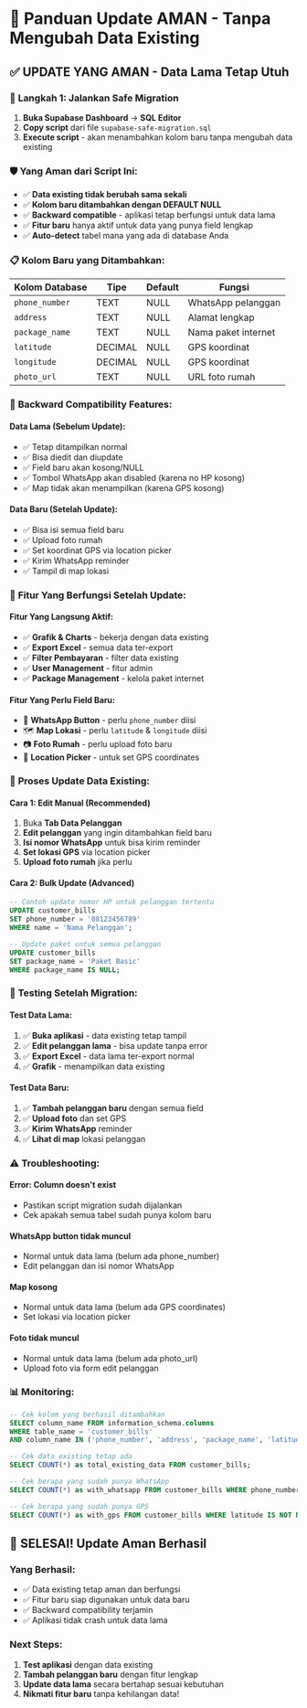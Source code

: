 # 🔄 Panduan Update AMAN - Tanpa Mengubah Data Existing

## ✅ **UPDATE YANG AMAN - Data Lama Tetap Utuh**

### 🚀 **Langkah 1: Jalankan Safe Migration**

1. **Buka Supabase Dashboard** → **SQL Editor**
2. **Copy script** dari file `supabase-safe-migration.sql`
3. **Execute script** - akan menambahkan kolom baru tanpa mengubah data existing

### 🛡️ **Yang Aman dari Script Ini:**

- ✅ **Data existing tidak berubah sama sekali**
- ✅ **Kolom baru ditambahkan dengan DEFAULT NULL**
- ✅ **Backward compatible** - aplikasi tetap berfungsi untuk data lama
- ✅ **Fitur baru** hanya aktif untuk data yang punya field lengkap
- ✅ **Auto-detect** tabel mana yang ada di database Anda

### 📋 **Kolom Baru yang Ditambahkan:**

| Kolom Database | Tipe | Default | Fungsi |
|----------------|------|---------|--------|
| `phone_number` | TEXT | NULL | WhatsApp pelanggan |
| `address` | TEXT | NULL | Alamat lengkap |
| `package_name` | TEXT | NULL | Nama paket internet |
| `latitude` | DECIMAL | NULL | GPS koordinat |
| `longitude` | DECIMAL | NULL | GPS koordinat |
| `photo_url` | TEXT | NULL | URL foto rumah |

### 🔧 **Backward Compatibility Features:**

#### **Data Lama (Sebelum Update):**
- ✅ Tetap ditampilkan normal
- ✅ Bisa diedit dan diupdate
- ✅ Field baru akan kosong/NULL
- ✅ Tombol WhatsApp akan disabled (karena no HP kosong)
- ✅ Map tidak akan menampilkan (karena GPS kosong)

#### **Data Baru (Setelah Update):**
- ✅ Bisa isi semua field baru
- ✅ Upload foto rumah
- ✅ Set koordinat GPS via location picker
- ✅ Kirim WhatsApp reminder
- ✅ Tampil di map lokasi

### 🎯 **Fitur Yang Berfungsi Setelah Update:**

#### **Fitur Yang Langsung Aktif:**
- ✅ **Grafik & Charts** - bekerja dengan data existing
- ✅ **Export Excel** - semua data ter-export
- ✅ **Filter Pembayaran** - filter data existing
- ✅ **User Management** - fitur admin
- ✅ **Package Management** - kelola paket internet

#### **Fitur Yang Perlu Field Baru:**
- 📱 **WhatsApp Button** - perlu `phone_number` diisi
- 🗺️ **Map Lokasi** - perlu `latitude` & `longitude` diisi  
- 📷 **Foto Rumah** - perlu upload foto baru
- 📍 **Location Picker** - untuk set GPS coordinates

### 🔄 **Proses Update Data Existing:**

#### **Cara 1: Edit Manual (Recommended)**
1. Buka **Tab Data Pelanggan**
2. **Edit pelanggan** yang ingin ditambahkan field baru
3. **Isi nomor WhatsApp** untuk bisa kirim reminder
4. **Set lokasi GPS** via location picker
5. **Upload foto rumah** jika perlu

#### **Cara 2: Bulk Update (Advanced)**
```sql
-- Contoh update nomor HP untuk pelanggan tertentu
UPDATE customer_bills 
SET phone_number = '08123456789' 
WHERE name = 'Nama Pelanggan';

-- Update paket untuk semua pelanggan
UPDATE customer_bills 
SET package_name = 'Paket Basic' 
WHERE package_name IS NULL;
```

### 🧪 **Testing Setelah Migration:**

#### **Test Data Lama:**
1. ✅ **Buka aplikasi** - data existing tetap tampil
2. ✅ **Edit pelanggan lama** - bisa update tanpa error
3. ✅ **Export Excel** - data lama ter-export normal
4. ✅ **Grafik** - menampilkan data existing

#### **Test Data Baru:**
1. ✅ **Tambah pelanggan baru** dengan semua field
2. ✅ **Upload foto** dan set GPS
3. ✅ **Kirim WhatsApp** reminder
4. ✅ **Lihat di map** lokasi pelanggan

### ⚠️ **Troubleshooting:**

#### **Error: Column doesn't exist**
- Pastikan script migration sudah dijalankan
- Cek apakah semua tabel sudah punya kolom baru

#### **WhatsApp button tidak muncul**
- Normal untuk data lama (belum ada phone_number)
- Edit pelanggan dan isi nomor WhatsApp

#### **Map kosong**
- Normal untuk data lama (belum ada GPS coordinates)
- Set lokasi via location picker

#### **Foto tidak muncul**
- Normal untuk data lama (belum ada photo_url)
- Upload foto via form edit pelanggan

### 📊 **Monitoring:**

```sql
-- Cek kolom yang berhasil ditambahkan
SELECT column_name FROM information_schema.columns 
WHERE table_name = 'customer_bills' 
AND column_name IN ('phone_number', 'address', 'package_name', 'latitude', 'longitude', 'photo_url');

-- Cek data existing tetap ada
SELECT COUNT(*) as total_existing_data FROM customer_bills;

-- Cek berapa yang sudah punya WhatsApp
SELECT COUNT(*) as with_whatsapp FROM customer_bills WHERE phone_number IS NOT NULL;

-- Cek berapa yang sudah punya GPS
SELECT COUNT(*) as with_gps FROM customer_bills WHERE latitude IS NOT NULL AND longitude IS NOT NULL;
```

## 🎉 **SELESAI! Update Aman Berhasil**

### **Yang Berhasil:**
- ✅ Data existing tetap aman dan berfungsi
- ✅ Fitur baru siap digunakan untuk data baru
- ✅ Backward compatibility terjamin
- ✅ Aplikasi tidak crash untuk data lama

### **Next Steps:**
1. **Test aplikasi** dengan data existing
2. **Tambah pelanggan baru** dengan fitur lengkap  
3. **Update data lama** secara bertahap sesuai kebutuhan
4. **Nikmati fitur baru** tanpa kehilangan data!

